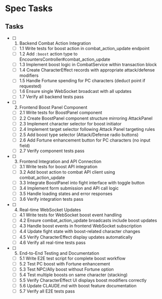 # Spec Tasks

## Tasks

- [ ] 1. Backend Combat Action Integration
  - [ ] 1.1 Write tests for boost action in combat_action_update endpoint
  - [ ] 1.2 Add `:boost` action type to EncountersController#combat_action_update
  - [ ] 1.3 Implement boost logic in CombatService within transaction block
  - [ ] 1.4 Create CharacterEffect records with appropriate attack/defense modifiers
  - [ ] 1.5 Handle Fortune spending for PC characters (deduct point if requested)
  - [ ] 1.6 Ensure single WebSocket broadcast with all updates
  - [ ] 1.7 Verify all backend tests pass

- [ ] 2. Frontend Boost Panel Component
  - [ ] 2.1 Write tests for BoostPanel component
  - [ ] 2.2 Create BoostPanel component structure mirroring AttackPanel
  - [ ] 2.3 Implement character selector for boost initiator
  - [ ] 2.4 Implement target selector following Attack Panel targeting rules
  - [ ] 2.5 Add boost type selector (Attack/Defense radio buttons)
  - [ ] 2.6 Add Fortune enhancement button for PC characters (no input field)
  - [ ] 2.7 Verify component tests pass

- [ ] 3. Frontend Integration and API Connection
  - [ ] 3.1 Write tests for boost API integration
  - [ ] 3.2 Add boost action to combat API client using combat_action_update
  - [ ] 3.3 Integrate BoostPanel into fight interface with toggle button
  - [ ] 3.4 Implement form submission and API call logic
  - [ ] 3.5 Handle loading states and error responses
  - [ ] 3.6 Verify integration tests pass

- [ ] 4. Real-time WebSocket Updates
  - [ ] 4.1 Write tests for WebSocket boost event handling
  - [ ] 4.2 Ensure combat_action_update broadcasts include boost updates
  - [ ] 4.3 Handle boost events in frontend WebSocket subscription
  - [ ] 4.4 Update fight state with boost-related character changes
  - [ ] 4.5 Verify CharacterEffect display updates automatically
  - [ ] 4.6 Verify all real-time tests pass

- [ ] 5. End-to-End Testing and Documentation
  - [ ] 5.1 Write E2E test script for complete boost workflow
  - [ ] 5.2 Test PC boost with Fortune enhancement
  - [ ] 5.3 Test NPC/Ally boost without Fortune option
  - [ ] 5.4 Test multiple boosts on same character (stacking)
  - [ ] 5.5 Verify CharacterEffect UI displays boost modifiers correctly
  - [ ] 5.6 Update CLAUDE.md with boost feature documentation
  - [ ] 5.7 Verify all E2E tests pass